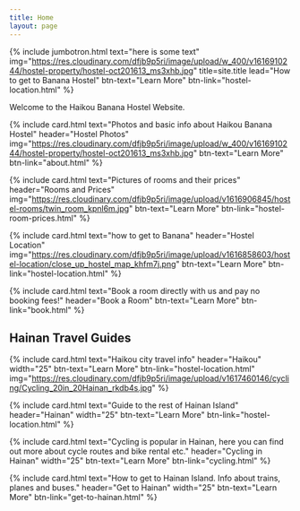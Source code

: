 ```yaml
---
title: Home
layout: page
---
```


{% include jumbotron.html text="here is some text" img="https://res.cloudinary.com/dfjb9p5ri/image/upload/w_400/v1616910244/hostel-property/hostel-oct201613_ms3xhb.jpg" title=site.title lead="How to get to Banana Hostel" btn-text="Learn More" btn-link="hostel-location.html" %}

Welcome to the Haikou Banana Hostel Website. 

<div class="row mt-5 justify-content-center">
  
{% include card.html text="Photos and basic info about Haikou Banana Hostel" header="Hostel Photos" img="https://res.cloudinary.com/dfjb9p5ri/image/upload/w_400/v1616910244/hostel-property/hostel-oct201613_ms3xhb.jpg" btn-text="Learn More" btn-link="about.html" %}

{% include card.html text="Pictures of rooms and their prices" header="Rooms and Prices" img="https://res.cloudinary.com/dfjb9p5ri/image/upload/v1616906845/hostel-rooms/twin_room_kpnl6m.jpg" btn-text="Learn More" btn-link="hostel-room-prices.html" %}

</div>
<div class="row mt-5 justify-content-center">

{% include card.html text="how to get to Banana" header="Hostel Location" img="https://res.cloudinary.com/dfjb9p5ri/image/upload/v1616858603/hostel-location/close_up_hostel_map_khfm7j.png" btn-text="Learn More" btn-link="hostel-location.html" %}

{% include card.html text="Book a room directly with us and pay no booking fees!" header="Book a Room" btn-text="Learn More" btn-link="book.html" %}

</div>

## Hainan Travel Guides

<div class="row mt-5 justify-content-center">
  
{% include card.html text="Haikou city travel info" header="Haikou" width="25" btn-text="Learn More" btn-link="hostel-location.html" img="https://res.cloudinary.com/dfjb9p5ri/image/upload/v1617460146/cycling/Cycling_20in_20Hainan_rkdb4s.jpg" %}

{% include card.html text="Guide to the rest of Hainan Island" header="Hainan" width="25" btn-text="Learn More" btn-link="hostel-location.html" %}

</div>


<div class="row mt-5 justify-content-center">
  
{% include card.html text="Cycling is popular in Hainan, here you can find out more about cycle routes and bike rental etc." header="Cycling in Hainan" width="25" btn-text="Learn More" btn-link="cycling.html" %}

{% include card.html text="How to get to Hainan Island. Info about trains, planes and buses." header="Get to Hainan" width="25" btn-text="Learn More" btn-link="get-to-hainan.html" %}

</div>
